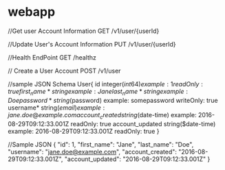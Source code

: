 # webapp

//Get user Account Information
GET /v1/user/{userId}

//Update User's Account Information
PUT /v1/user/{userId}

//Health EndPoint
GET /healthz

// Create a User Account
POST /v1/user

//sample JSON Schema
User{
    id	integer($int64)                 example: 1                              readOnly: true
    first_name*	string                  example: Jane
    last_name*	string                  example: Doe
    password*	string($password)       example: somepassword                   writeOnly: true
    username*	string($email)          example: jane.doe@example.com
    account_created	string($date-time)  example: 2016-08-29T09:12:33.001Z        readOnly: true
    account_updated	string($date-time)  example: 2016-08-29T09:12:33.001Z        readOnly: true
}

//Sample JSON
{
  "id": 1,
  "first_name": "Jane",
  "last_name": "Doe",
  "username": "jane.doe@example.com",
  "account_created": "2016-08-29T09:12:33.001Z",
  "account_updated": "2016-08-29T09:12:33.001Z"
}